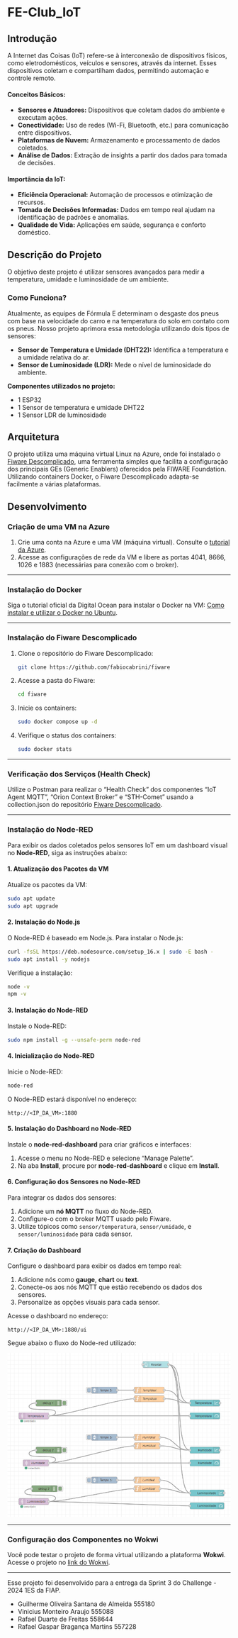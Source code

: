# FE-Club_IoT

## Introdução

A Internet das Coisas (IoT) refere-se à interconexão de dispositivos físicos, como eletrodomésticos, veículos e sensores, através da internet. Esses dispositivos coletam e compartilham dados, permitindo automação e controle remoto.

#### Conceitos Básicos:
- **Sensores e Atuadores:** Dispositivos que coletam dados do ambiente e executam ações.
- **Conectividade:** Uso de redes (Wi-Fi, Bluetooth, etc.) para comunicação entre dispositivos.
- **Plataformas de Nuvem:** Armazenamento e processamento de dados coletados.
- **Análise de Dados:** Extração de insights a partir dos dados para tomada de decisões.

#### Importância da IoT:
- **Eficiência Operacional:** Automação de processos e otimização de recursos.
- **Tomada de Decisões Informadas:** Dados em tempo real ajudam na identificação de padrões e anomalias.
- **Qualidade de Vida:** Aplicações em saúde, segurança e conforto doméstico.

## Descrição do Projeto

O objetivo deste projeto é utilizar sensores avançados para medir a temperatura, umidade e luminosidade de um ambiente.

### Como Funciona?

Atualmente, as equipes de Fórmula E determinam o desgaste dos pneus com base na velocidade do carro e na temperatura do solo em contato com os pneus. Nosso projeto aprimora essa metodologia utilizando dois tipos de sensores:

- **Sensor de Temperatura e Umidade (DHT22):** Identifica a temperatura e a umidade relativa do ar.
- **Sensor de Luminosidade (LDR):** Mede o nível de luminosidade do ambiente.

**Componentes utilizados no projeto:**
- 1 ESP32
- 1 Sensor de temperatura e umidade DHT22
- 1 Sensor LDR de luminosidade

## Arquitetura

O projeto utiliza uma máquina virtual Linux na Azure, onde foi instalado o [Fiware Descomplicado](https://github.com/fabiocabrini/fiware/tree/main), uma ferramenta simples que facilita a configuração dos principais GEs (Generic Enablers) oferecidos pela FIWARE Foundation. Utilizando containers Docker, o Fiware Descomplicado adapta-se facilmente a várias plataformas.

## Desenvolvimento

### Criação de uma VM na Azure

1. Crie uma conta na Azure e uma VM (máquina virtual). Consulte o [tutorial da Azure](https://portal.azure.com/#view/Microsoft_Azure_Resources/QuickstartTutorialBlade/checklistId/get-started-with-azure/sectionId/get-started-deploy-resource/lessonId/get-started-deploy-azure-virtual-machines).
2. Acesse as configurações de rede da VM e libere as portas 4041, 8666, 1026 e 1883 (necessárias para conexão com o broker).

---

### Instalação do Docker

Siga o tutorial oficial da Digital Ocean para instalar o Docker na VM: [Como instalar e utilizar o Docker no Ubuntu](https://www.digitalocean.com/community/tutorials/how-to-install-and-use-docker-on-ubuntu-20-04-pt).

---

### Instalação do Fiware Descomplicado

1. Clone o repositório do Fiware Descomplicado:

   ```bash
   git clone https://github.com/fabiocabrini/fiware
   ```

2. Acesse a pasta do Fiware:

   ```bash
   cd fiware
   ```

3. Inicie os containers:

   ```bash
   sudo docker compose up -d
   ```

4. Verifique o status dos containers:

   ```bash
   sudo docker stats
   ```

---

### Verificação dos Serviços (Health Check)

Utilize o Postman para realizar o “Health Check” dos componentes “IoT Agent MQTT”, “Orion Context Broker” e “STH-Comet” usando a collection.json do repositório [Fiware Descomplicado](https://github.com/fabiocabrini/fiware/blob/main/FIWARE%20Descomplicado.postman_collection.json).

---

### Instalação do Node-RED

Para exibir os dados coletados pelos sensores IoT em um dashboard visual no **Node-RED**, siga as instruções abaixo:

#### 1. Atualização dos Pacotes da VM

Atualize os pacotes da VM:

```bash
sudo apt update
sudo apt upgrade
```

#### 2. Instalação do Node.js

O Node-RED é baseado em Node.js. Para instalar o Node.js:

```bash
curl -fsSL https://deb.nodesource.com/setup_16.x | sudo -E bash -
sudo apt install -y nodejs
```

Verifique a instalação:

```bash
node -v
npm -v
```

#### 3. Instalação do Node-RED

Instale o Node-RED:

```bash
sudo npm install -g --unsafe-perm node-red
```

#### 4. Inicialização do Node-RED

Inicie o Node-RED:

```bash
node-red
```

O Node-RED estará disponível no endereço:

```
http://<IP_DA_VM>:1880
```

#### 5. Instalação do Dashboard no Node-RED

Instale o **node-red-dashboard** para criar gráficos e interfaces:

1. Acesse o menu no Node-RED e selecione “Manage Palette”.
2. Na aba **Install**, procure por **node-red-dashboard** e clique em **Install**.

#### 6. Configuração dos Sensores no Node-RED

Para integrar os dados dos sensores:

1. Adicione um **nó MQTT** no fluxo do Node-RED.
2. Configure-o com o broker MQTT usado pelo Fiware.
3. Utilize tópicos como `sensor/temperatura`, `sensor/umidade`, e `sensor/luminosidade` para cada sensor.

#### 7. Criação do Dashboard

Configure o dashboard para exibir os dados em tempo real:

1. Adicione nós como **gauge**, **chart** ou **text**.
2. Conecte-os aos nós MQTT que estão recebendo os dados dos sensores.
3. Personalize as opções visuais para cada sensor.

Acesse o dashboard no endereço:

```
http://<IP_DA_VM>:1880/ui
```

Segue abaixo o fluxo do Node-red utilizado:

![Fluxo do Node-red](fluxo.png)

---

### Configuração dos Componentes no Wokwi

Você pode testar o projeto de forma virtual utilizando a plataforma **Wokwi**. Acesse o projeto no [link do Wokwi](https://wokwi.com/projects/410681368165061633).

---

Esse projeto foi desenvolvido para a entrega da Sprint 3 do Challenge - 2024 1ES da FIAP.

- Guilherme Oliveira Santana de Almeida 555180
- Vinicius Monteiro Araujo 555088
- Rafael Duarte de Freitas 558644
- Rafael Gaspar Bragança Martins 557228
